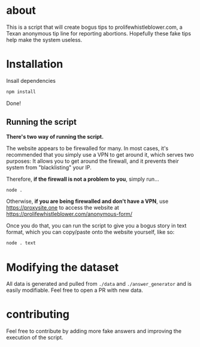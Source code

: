 # about
This is a script that will create bogus tips to prolifewhistleblower.com, a Texan anonymous tip line for reporting abortions. Hopefully these fake tips help make the system useless.

# Installation
Insall dependencies
```sh
npm install
```

Done!

## Running the script
**There's two way of running the script.**

The website appears to be firewalled for many. In most cases, it's recommended that you simply use a VPN to get around it, which serves two purposes: It allows you to get around the firewall, and it prevents their system from "blacklisting" your IP. 

Therefore, **if the firewall is not a problem to you**, simply run...
```sh
node .
```

Otherwise, **if you are being firewalled and don't have a VPN**, use https://proxysite.one to access the website at https://prolifewhistleblower.com/anonymous-form/

Once you do that, you can run the script to give you a bogus story in text format, which you can copy/paste onto the website yourself, like so:

```sh
node . text
```

# Modifying the dataset
All data is generated and pulled from `./data` and `./answer_generator` and is easily modifiable. Feel free to open a PR with new data.

# contributing
Feel free to contribute by adding more fake answers and improving the execution of the script.
